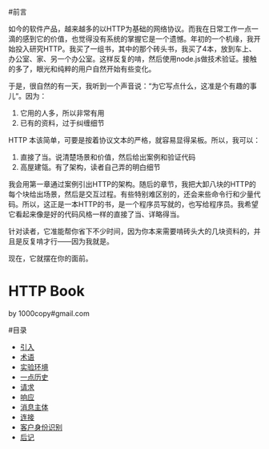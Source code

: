 #前言

如今的软件产品，越来越多的以HTTP为基础的网络协议。而我在日常工作一点一滴的感到它的价值，也觉得没有系统的掌握它是一个遗憾。年初的一个机缘，我开始投入研究HTTP。我买了一组书，其中的那个砖头书，我买了4本，放到车上、办公室、家、另一个办公室。这样反复的啃，然后使用node.js做技术验证。接触的多了，眼光和纯粹的用户自然开始有些变化。

于是，很自然的有一天，我听到一个声音说：“为它写点什么，这准是个有趣的事儿“。因为：

1. 它用的人多，所以非常有用
2. 已有的资料，过于纠缠细节

HTTP 本该简单，可要是按着协议文本的严格，就容易显得呆板。所以，我可以：

1. 直接了当。说清楚场景和价值，然后给出案例和验证代码
2. 高屋建瓴。有了架构，读者自己弄的明白细节

我会用第一章通过案例引出HTTP的架构。随后的章节，我把大卸八块的HTTP的每个块给出场景，然后是交互过程。有些特别难区别的，还会来些命令行和少量代码。所以，这正是一本HTTP的书，是一个程序员写就的，也写给程序员。我希望它看起来像是好的代码风格一样的直接了当、详略得当。

针对读者，它准能帮你省下不少时间，因为你本来需要啃砖头大的几块资料的，并且是反复啃才行——因为我就是。


现在，它就摆在你的面前。

<h1>HTTP Book</h1>

by 1000copy#gmail.com


#目录

- [引入](1.introduction.md)
- [术语](2.term.md)
- [实验环境](3.test-suite.md)
- [一点历史](4.history.md)
- [请求](5.request/)
- [响应](6.response/)
- [消息主体](7.message-body.md)
- [   连接](8.connection.md)
- [客户身份识别](9.client-identity.md)
- [后记 ](10.paperback.md)
